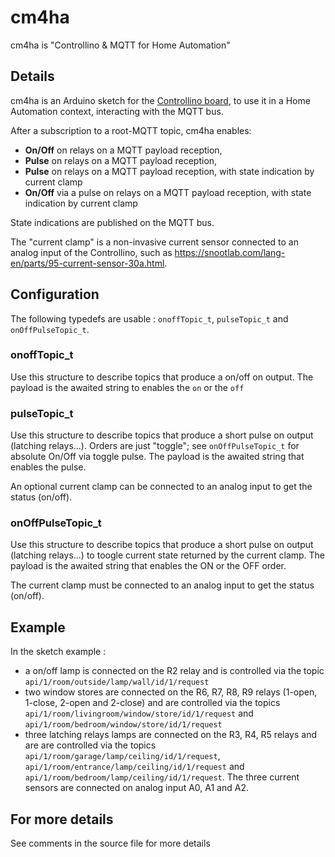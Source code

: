 # cm4ha
cm4ha is "Controllino &amp; MQTT for Home Automation"

## Details
cm4ha is an Arduino sketch for the [Controllino board](https://controllino.biz/controllino/maxi/), to use it in a Home Automation context, interacting with the MQTT bus. 

After a subscription to a root-MQTT topic, cm4ha enables:

* **On/Off** on relays on a MQTT payload reception,
* **Pulse** on relays on a MQTT payload reception,
* **Pulse** on relays on a MQTT payload reception, with state indication by current clamp
* **On/Off** via a pulse on relays on a MQTT payload reception, with state indication by current clamp

State indications are published on the MQTT bus. 

The "current clamp" is a non-invasive current sensor connected to an analog input of the Controllino, such as https://snootlab.com/lang-en/parts/95-current-sensor-30a.html.

## Configuration
The following typedefs are usable : `onoffTopic_t`, `pulseTopic_t` and `onOffPulseTopic_t`.

### onoffTopic_t

Use this structure to describe topics that produce a on/off on output. The payload is the awaited string to enables the `on` or the `off`

### pulseTopic_t

Use this structure to describe topics that produce a short pulse on output (latching relays...). Orders are just "toggle"; see `onOffPulseTopic_t` for absolute On/Off via toggle pulse. The payload is the awaited string that enables the pulse.

An optional current clamp can be connected to an analog input to get the status (on/off).

### onOffPulseTopic_t

Use this structure to describe topics that produce a short pulse on output (latching relays...) to toogle current state returned by the current clamp. The payload is the awaited string that enables the ON or the OFF order.

The current clamp must be connected to an analog input to get the status (on/off).

## Example

In the sketch example :
* a on/off lamp is connected on the R2 relay and is controlled via the topic `api/1/room/outside/lamp/wall/id/1/request`
* two window stores are connected on the R6, R7, R8, R9 relays (1-open, 1-close, 2-open and 2-close) and are controlled via the topics `api/1/room/livingroom/window/store/id/1/request` and `api/1/room/bedroom/window/store/id/1/request`
* three latching relays lamps are connected on the R3, R4, R5 relays and are are controlled via the topics `api/1/room/garage/lamp/ceiling/id/1/request`, `api/1/room/entrance/lamp/ceiling/id/1/request` and `api/1/room/bedroom/lamp/ceiling/id/1/request`. The three current sensors are connected on analog input A0, A1 and A2.

## For more details
See comments in the source file for more details

